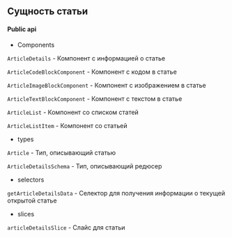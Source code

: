 ## Сущность статьи

#### Public api

-   Components

`ArticleDetails` - Компонент с информацией о статье

`ArticleCodeBlockComponent` - Компонент с кодом в статье

`ArticleImageBlockComponent` - Компонент с изображением в статье

`ArticleTextBlockComponent` - Компонент с текстом в статье

`ArticleList` - Компонент со списком статей

`ArticleListItem` - Компонент со статьей

-   types

`Article` - Тип, описывающий статью

`ArticleDetailsSchema` - Тип, описывающий редюсер

-   selectors

`getArticleDetailsData` - Селектор для получения информации о текущей открытой статье

-   slices

`articleDetailsSlice` - Слайс для статьи
